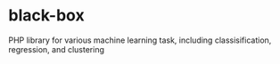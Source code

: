 # black-box
PHP library for various machine learning task, including classisification, regression, and clustering 
